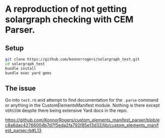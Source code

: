 # A reproduction of not getting solargraph checking with CEM Parser.

## Setup

```bash
git clone https://github.com/konnorrogers/solargraph_test.git
cd solargraph_test
bundle install
bundle exec yard gems
```

## The issue

Go into `test.rb` and attempt to find documentation for the `.parse` command or anything in the
CustomElementsManifest module. Nothing is there except `VERSION` despite there being extensive Yard docs in the
repo.

<https://github.com/KonnorRogers/custom_elements_manifest_parser/blob/ec8a6dac42766004b7d7f5eda2fa792f85e13d32/lib/custom_elements_manifest_parser.rb#L13>

